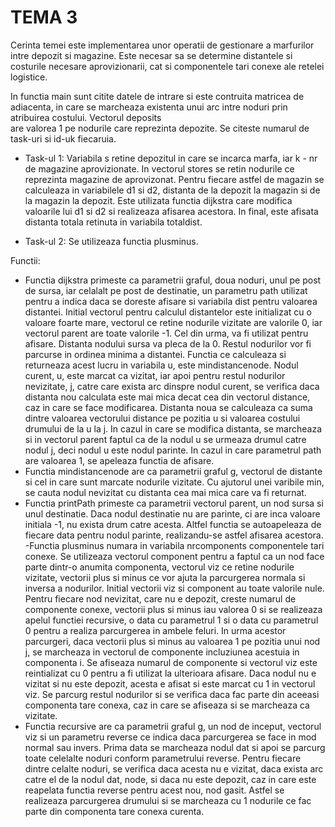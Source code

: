 # TEMA  3



Cerinta temei este implementarea unor operatii de gestionare a marfurilor intre depozit si magazine. 
Este necesar sa se determine distantele si costurile necesare aprovizionarii, cat si componentele 
tari conexe ale retelei logistice.

In functia main sunt citite datele de intrare si este contruita matricea de adiacenta, in
care se marcheaza existenta unui arc intre noduri prin atribuirea costului. Vectorul deposits	
are valorea 1 pe nodurile care reprezinta depozite. Se citeste numarul de task-uri
si id-uk fiecaruia.

- Task-ul 1: Variabila s retine depozitul in care se incarca marfa, iar k -  nr de magazine
aprovizionate. In vectorul stores se retin nodurile ce reprezinta magazine de aprovizonat.
Pentru fiecare astfel de magazin se calculeaza in variabilele d1 si d2, distanta de la depozit
la magazin si de la magazin la depozit. Este utilizata functia dijkstra care modifica valoarile
lui d1 si d2 si realizeaza afisarea acestora. In final, este afisata distanta totala retinuta in
variabila totaldist.

- Task-ul 2: Se utilizeaza functia plusminus.

Functii:

 - Functia dijkstra primeste ca parametrii graful, doua noduri, unul pe post de sursa, iar
celalalt pe post de destinatie, un parametru path utilizat pentru a indica daca se doreste
afisare si variabila dist pentru valoarea distantei. Initial vectorul pentru calculul distantelor
este initializat cu o valoare foarte mare, vectorul ce retine nodurile vizitate are valorile 0, iar
vectorul parent are toate valorile -1. Cel din urma, va fi utilizat pentru afisare. Distanta
nodului sursa va pleca de la 0. Restul nodurilor vor fi parcurse in ordinea minima a distantei.
Functia ce calculeaza si returneaza acest lucru in variabila u, este mindistancenode. Nodul 
curent, u, este marcat ca vizitat, iar apoi pentru restul nodurilor nevizitate, j, catre care 
exista arc dinspre nodul curent, se verifica daca distanta nou calculata este mai mica decat 
cea din vectorul distance, caz in care se face modificarea. Distanta noua se calculeaza ca
suma dintre valoarea vectorului distance pe pozitia u si valoarea costului drumului de la u 
la j. In cazul in care se modifica distanta, se marcheaza si in vectorul parent faptul ca de la 
nodul u se urmeaza drumul catre nodul j, deci nodul u este nodul parinte. In cazul in care
parametrul path are valoarea 1, se apeleaza functia de afisare.
 - Functia mindistancenode are ca parametrii graful g, vectorul de distante si cel in care
sunt marcate nodurile vizitate. Cu ajutorul unei varibile min, se cauta nodul nevizitat cu 
distanta cea mai mica care va fi returnat.
 - Functia printPath primeste ca parametrii vectorul parent, un nod sursa si unul
destinatie. Daca nodul destinatie nu are parinte, ci are inca valoare initiala -1, nu exista
drum catre acesta. Altfel functia se autoapeleaza de fiecare data pentru nodul parinte, 
realizandu-se astfel afisarea acestora.
 -Functia plusminus numara in variabila nrcomponents componentele tari conexe. Se
utilizeaza vectorul component pentru a faptul ca un nod face parte dintr-o anumita
componenta, vectorul viz ce retine nodurile vizitate, vectorii plus si minus ce vor ajuta la 
parcurgerea normala si inversa a nodurilor. Initial vectorii viz si component au toate valorile
nule. Pentru fiecare nod nevizitat, care nu e depozit, creste numarul de componente conexe,
vectorii plus si minus iau valorea 0 si se realizeaza apelul functiei recursive, o data cu
parametrul 1 si o data cu parametrul 0 pentru a realiza parcurgerea in ambele feluri. In
urma acestor parcurgeri, daca vectorii plus si minus au valoarea 1 pe pozitia unui nod j,
se marcheaza in vectorul de componente incluziunea acestuia in componenta i. Se afiseaza
numarul de componente si vectorul viz este reintializat cu 0 pentru a fi utilizat la ulterioara
afisare. Daca nodul nu e vizitat si nu este depozit, acesta e afisat si este marcat cu 1 in
vectorul viz. Se parcurg restul nodurilor si se verifica daca fac parte din aceeasi componenta
tare conexa, caz in care se afiseaza si se marcheaza ca vizitate. 
 - Functia recursive are ca parametrii graful g, un nod de inceput, vectorul viz si un 
parametru reverse ce indica daca parcurgerea se face in mod normal sau invers. Prima data 
se marcheaza nodul dat si apoi se parcurg toate celelalte noduri conform parametrului
reverse. Pentru fiecare dintre celalte noduri, se verifica daca acesta nu e vizitat, daca exista
arc catre el de la nodul dat, node, si daca nu este depozit, caz in care este reapelata 
functia reverse pentru acest nou, nod gasit. Astfel se realizeaza parcurgerea drumului si
se marcheaza cu 1 nodurile ce fac parte din componenta tare conexa curenta.

